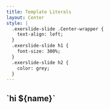 ```yaml
---
title: Template Literals
layout: Center
style: |
  .exerslide-slide .Center-wrapper {
    text-align: left;
  }
  .exerslide-slide h1 {
    font-size: 300%;
  }
  .exerslide-slide h2 {
    color: grey;
  }
---
```


## \`hi ${name}\`
